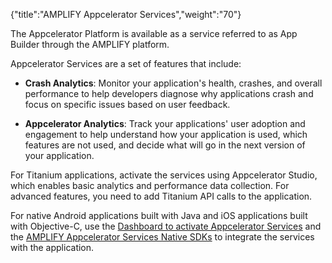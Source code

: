 {"title":"AMPLIFY Appcelerator Services","weight":"70"}

The Appcelerator Platform is available as a service referred to as App Builder through the AMPLIFY platform.

Appcelerator Services are a set of features that include:

* **Crash Analytics**: Monitor your application's health, crashes, and overall performance to help developers diagnose why applications crash and focus on specific issues based on user feedback.

* **Appcelerator Analytics**: Track your applications' user adoption and engagement to help understand how your application is used, which features are not used, and decide what will go in the next version of your application.


For Titanium applications, activate the services using Appcelerator Studio, which enables basic analytics and performance data collection. For advanced features, you need to add Titanium API calls to the application.

For native Android applications built with Java and iOS applications built with Objective-C, use the [Dashboard to activate Appcelerator Services](/docs/appc/Appcelerator_Dashboard/Appcelerator_Dashboard_Guide/Managing_Applications/Managing_Client_Applications/Managing_Non-Titanium_Client_Applications_in_Dashboard/) and the [AMPLIFY Appcelerator Services Native SDKs](/docs/appc/AMPLIFY_Appcelerator_Services/AMPLIFY_Appcelerator_Platform_Services_How-tos/AMPLIFY_Appcelerator_Services_Native_SDKs/) to integrate the services with the application.
